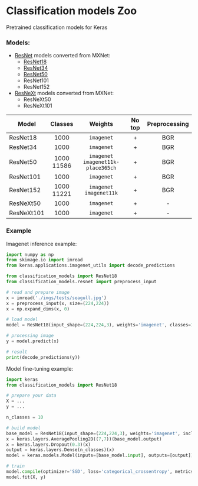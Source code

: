 # Classification models Zoo
Pretrained classification models for Keras

### Models: 
- [ResNet](https://arxiv.org/abs/1512.03385) models converted from MXNet:
  - [ResNet18](https://github.com/qubvel/classification_models/blob/master/imgs/graphs/resnet18.png)
  - [ResNet34](https://github.com/qubvel/classification_models/blob/master/imgs/graphs/resnet34.png)
  - [ResNet50](https://github.com/qubvel/classification_models/blob/master/imgs/graphs/resnet50.png)
  - ResNet101
  - ResNet152
- [ResNeXt](https://arxiv.org/abs/1611.05431) models converted from MXNet:
  - ResNeXt50
  - ResNeXt101
  
| Model     | Classes |      Weights       | No top | Preprocessing|
|-----------|:-------:|:----------------------------:|:------:|:------:|
| ResNet18  | 1000  | `imagenet` | +  |BGR|
| ResNet34  | 1000  | `imagenet` | +  |BGR|
| ResNet50  | 1000<br>11586  |`imagenet`<br>`imagenet11k-place365ch` | +  |BGR |
| ResNet101 | 1000  | `imagenet` | +  |BGR |
| ResNet152 | 1000<br>11221| `imagenet`<br>`imagenet11k`| +  |BGR |
| ResNeXt50 | 1000 | `imagenet` | +  |- |
| ResNeXt101 | 1000 | `imagenet` | +  |- |


### Example  

Imagenet inference example:  
```python
import numpy as np
from skimage.io import imread
from keras.applications.imagenet_utils import decode_predictions

from classification_models import ResNet18
from classification_models.resnet import preprocess_input

# read and prepare image
x = imread('./imgs/tests/seagull.jpg')
x = preprocess_input(x, size=(224,224))
x = np.expand_dims(x, 0)

# load model
model = ResNet18(input_shape=(224,224,3), weights='imagenet', classes=1000)

# processing image
y = model.predict(x)

# result
print(decode_predictions(y))
```

Model fine-tuning example:
```python
import keras
from classification_models import ResNet18

# prepare your data
X = ...
y = ...

n_classes = 10

# build model
base_model = ResNet18(input_shape=(224,224,3), weights='imagenet', include_top=False)
x = keras.layers.AveragePooling2D((7,7))(base_model.output)
x = keras.layers.Dropout(0.3)(x)
output = keras.layers.Dense(n_classes)(x)
model = keras.models.Model(inputs=[base_model.input], outputs=[output])

# train
model.compile(optimizer='SGD', loss='categorical_crossentropy', metrics=['accuracy'])
model.fit(X, y)
```
